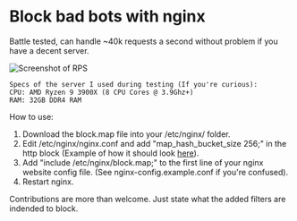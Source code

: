 # Block bad bots with nginx

Battle tested, can handle ~40k requests a second without problem if you have a decent server.

![Screenshot of RPS](https://i.breached.co/0EDI9QySCpPjh4ya.png)

```
Specs of the server I used during testing (If you're curious):
CPU: AMD Ryzen 9 3900X (8 CPU Cores @ 3.9Ghz+)
RAM: 32GB DDR4 RAM
```

How to use:
1) Download the block.map file into your /etc/nginx/ folder.
2) Edit /etc/nginx/nginx.conf and add "map_hash_bucket_size 256;" in the http block (Example of how it should look [here](https://i.breached.co/oDLMk9feqnqnLrSW.png)).
3) Add "include /etc/nginx/block.map;" to the first line of your nginx website config file. (See nginx-config.example.conf if you're confused).
4) Restart nginx.


Contributions are more than welcome. Just state what the added filters are indended to block. 
